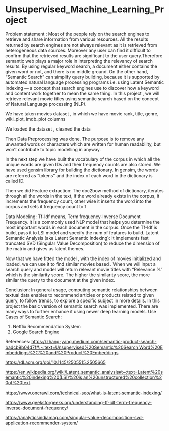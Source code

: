 # Unsupervised_Machine_Learning_Project


Problem statement : Most of the people rely on the search engines to retrieve and share information from various resources. All the results returned by search engines are not always relevant as it is retrieved from heterogeneous data sources. Moreover any user can find it difficult to confirm that the retrieved results are significant to the user query.Therefore semantic web plays a major role in interpreting the relevancy of search results. By using regular keyword search, a document either contains the given word or not, and there is no middle ground. On the other hand, “Semantic Search” can simplify query building, because it is supported by automated natural language processing programs i.e. using Latent Semantic Indexing — a concept that search engines use to discover how a keyword and content work together to mean the same thing. In this project , we will retrieve relevant movie titles using semantic search based on the concept of Natural Language processing (NLP).


We have taken movies dataset , in which we have movie rank, title,	genre,	wiki_plot,	imdb_plot columns

We loaded the dataset , cleaned the data

Then Data Preprocessing was done. The purpose is to remove any unwanted words or characters which are written for human readability, but won’t contribute to topic modelling in anyway.

In the next step we have built the vocabulary of the corpus in which all the unique words are given IDs and their frequency counts are also stored. We have used gensim library for building the dictionary. In gensim, the words are referred as “tokens” and the index of each word in the dictionary is called ID.

Then we did Feature extraction: The doc2bow method of dictionary, iterates through all the words in the text, if the word already exists in the corpus, it increments the frequency count, other wise it inserts the word into the corpus and sets it frequency count to 1

Data Modeling: Tf-Idf means, Term frequency-Inverse Document Frequency. it is a commonly used NLP model that helps you determine the most important words in each document in the corpus. Once the Tf-Idf is build, pass it to LSI model and specify the num of features to build. Latent Semantic Analysis (aka Latent Semantic Indexing): It implements fast truncated SVD (Singular Value Decomposition) to reduce the dimension of the matrix and gives us latent themes.

Now that we have fitted the model , with the index of movies initialized and loaded, we can use it to find similar movies based . When we will input a search query and model will return relevant movie titles with “Relevance %” which is the similarity score. The higher the similarity score, the more similar the query to the document at the given index.

Conclusion: In general usage, computing semantic relationships between textual data enables to recommend articles or products related to given query, to follow trends, to explore a specific subject in more details. In this project the basic version of semantic search was implemented. There are many ways to further enhance it using newer deep learning models.
Use Cases of Semantic Search:
1. Netflix Recommendation System
2. Google Search Engine

References: 
https://zhang-yang.medium.com/semantic-product-search-badcb9b04d7f#:~:text=Unsupervised%20Semantic%20Search,Word%20Embeddings%2C%20and%20Product%20Embeddings

https://dl.acm.org/doi/10.1145/2505515.2505665

https://en.wikipedia.org/wiki/Latent_semantic_analysis#:~:text=Latent%20semantic%20indexing%20(LSI)%20is,an%20unstructured%20collection%20of%20text.

https://www.oncrawl.com/technical-seo/what-is-latent-semantic-indexing/

https://www.geeksforgeeks.org/understanding-tf-idf-term-frequency-inverse-document-frequency/

https://analyticsindiamag.com/singular-value-decomposition-svd-application-recommender-system/
